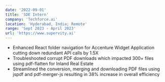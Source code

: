 ```yaml
---
date: '2022-09-01'
title: 'SDE Intern'
company: 'Techforce.ai'
location: 'Hyderabad, India; Remote'
range: 'Sept 2023 - April 2023'
url: 'https://www.supervity.ai'
---
```


- Enhanced React folder navigation for Accenture Widget Application cutting down redundant API calls by 1.5X
- Troubleshooted corrupt PDF downloads which impacted 300+ files using pdf-flatten for Inland Real Estate
- Streamlined the conversion, merging and downloading PDF files using jspdf and pdf-merger-js resulting in 38% increase in overall efficiency
